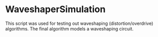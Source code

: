 # WaveshaperSimulation

This script was used for testing out waveshaping (distortion/overdrive) algorithms.	 The final algorithm models
           a waveshaping circuit.

